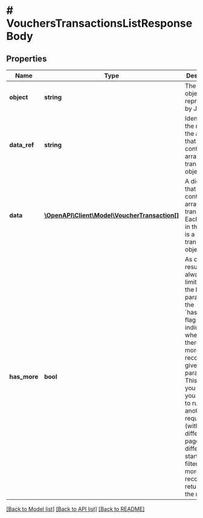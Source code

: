 # # VouchersTransactionsListResponseBody

## Properties

Name | Type | Description | Notes
------------ | ------------- | ------------- | -------------
**object** | **string** | The type of object represented by JSON. | [default to 'list']
**data_ref** | **string** | Identifies the name of the attribute that contains the array of transaction objects. | [default to 'data']
**data** | [**\OpenAPI\Client\Model\VoucherTransaction[]**](VoucherTransaction.md) | A dictionary that contains an array of transactions. Each entry in the array is a separate transaction object. |
**has_more** | **bool** | As query results are always limited (by the limit parameter), the &#x60;has_more&#x60; flag indicates whether there are more records for given filter parameters. This let&#39;s you know if you are able to run another request (with a different page or a different start date filter) to get more records returned in the results. |

[[Back to Model list]](../../README.md#models) [[Back to API list]](../../README.md#endpoints) [[Back to README]](../../README.md)
